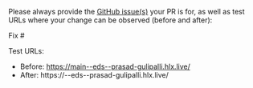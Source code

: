Please always provide the [GitHub issue(s)](../issues) your PR is for, as well as test URLs where your change can be observed (before and after):

Fix #<gh-issue-id>

Test URLs:
- Before: https://main--eds--prasad-gulipalli.hlx.live/
- After: https://<branch>--eds--prasad-gulipalli.hlx.live/
